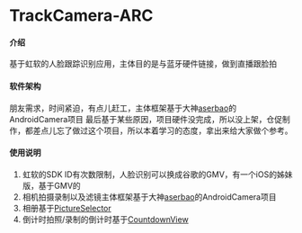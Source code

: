 # TrackCamera-ARC

#### 介绍
基于虹软的人脸跟踪识别应用，主体目的是与蓝牙硬件链接，做到直播跟脸拍

#### 软件架构
朋友需求，时间紧迫，有点儿赶工，主体框架基于大神[aserbao](https://github.com/aserbao/AndroidCamera.git)的AndroidCamera项目
最后基于某些原因，项目硬件没完成，所以没上架，仓促制作，都差点儿忘了做过这个项目，所以本着学习的态度，拿出来给大家做个参考。

#### 使用说明

1. 虹软的SDK ID有次数限制，人脸识别可以换成谷歌的GMV，有一个iOS的姊妹版，基于GMV的
2. 相机拍摄录制以及滤镜主体框架基于大神[aserbao](https://github.com/aserbao/AndroidCamera.git)的AndroidCamera项目
3. 相册基于[PictureSelector](https://github.com/LuckSiege/PictureSelector.git)
4. 倒计时拍照/录制的倒计时基于[CountdownView](https://github.com/iwgang/CountdownView.git)
